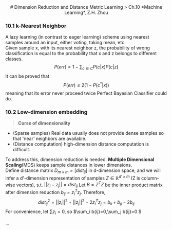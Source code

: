 <center>
# Dimension Reduction and Distance Metric Learning
> Ch.10 *Machine Learning*, Z.H. Zhou
</center>  

### 10.1 k-Nearest Neighbor
A lazy learning (in contrast to eager learning) scheme using nearest samples around an input, either voting, taking mean, etc.  
Given sample x, with its nearest neighbor z, the probability of wrong classification is equal to the probability that x and z belongs to different classes. $$P(err)=1-\sum_{c\in C}P(c|x)P(c|z)$$
It can be proved that $$P(err)\leq 2(1-P(c^*|x))$$ meaning that its error never proceed twice Perfect Bayesian Classifier could do.

### 10.2 Low-dimension embedding
> __Curse of dimensionality__
> 
- (Sparse samples) Real data usually does not provide dense samples so that 'near' neighbors are available. 
- (Distance computation) high-dimension distance computation is difficult.  

To address this, dimension reduction is needed. **Multiple Dimensional Scaling**(MDS) keeps sample distances in lower dimensions.  
Define distance matrix $D_{m\times m}=[dist_{ij}]$ in d-dimension space, and we will infer a d'-dimension representation of samples $Z\in \mathbb{R}^{d'\times m}$ (Z is column-wise vectors), s.t. $||z_i-z_j||=dist_{ij}$ 
Let $B=Z^TZ$ be the inner product matrix after dimension reduction $b_{ij}=z^T_i z_j$. Therefore, 
$$dist_{ij}^2=||z_i||^2 + ||z_j||^2 - 2z_i^T z_j = b_{ii}+b_{jj}-2b_{ij}$$
For convenience, let $\sum z_i=0$, so $\sum_i b{ij}=0,\sum_j b{ij}=0 $

...